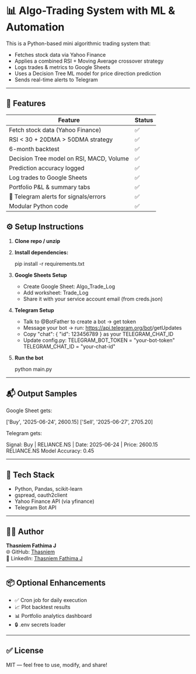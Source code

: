# 📊 Algo-Trading System with ML & Automation

This is a Python-based mini algorithmic trading system that:
- Fetches stock data via Yahoo Finance
- Applies a combined RSI + Moving Average crossover strategy
- Logs trades & metrics to Google Sheets
- Uses a Decision Tree ML model for price direction prediction
- Sends real-time alerts to Telegram

---

## 🚀 Features

| Feature                                | Status |
|----------------------------------------|--------|
| Fetch stock data (Yahoo Finance)       | ✅      |
| RSI < 30 + 20DMA > 50DMA strategy      | ✅      |
| 6-month backtest                       | ✅      |
| Decision Tree model on RSI, MACD, Volume | ✅   |
| Prediction accuracy logged             | ✅      |
| Log trades to Google Sheets            | ✅      |
| Portfolio P&L & summary tabs           | ✅      |
| 📢 Telegram alerts for signals/errors  | ✅      |
| Modular Python code                    | ✅      |


## ⚙️ Setup Instructions

1. **Clone repo / unzip**
   
2. **Install dependencies:**

   pip install -r requirements.txt

4. **Google Sheets Setup**

   - Create Google Sheet: Algo_Trade_Log
   - Add worksheet: Trade_Log
   - Share it with your service account email (from creds.json)
     
5. **Telegram Setup**
   - Talk to @BotFather to create a bot → get token
   - Message your bot → run:
     https://api.telegram.org/bot<your-bot-token>/getUpdates
   - Copy "chat": { "id": 123456789 } as your TELEGRAM_CHAT_ID
   - Update config.py:
     TELEGRAM_BOT_TOKEN = "your-bot-token"
     TELEGRAM_CHAT_ID = "your-chat-id"
     
6. **Run the bot**

   python main.py

---

## 📬 Output Samples

Google Sheet gets:

['Buy', '2025-06-24', 2600.15]
['Sell', '2025-06-27', 2705.20]

Telegram gets:

Signal: Buy | RELIANCE.NS | Date: 2025-06-24 | Price: 2600.15  
RELIANCE.NS Model Accuracy: 0.45

---

## 🧠 Tech Stack

- Python, Pandas, scikit-learn
- gspread, oauth2client
- Yahoo Finance API (via yfinance)
- Telegram Bot API

---

## 👩‍💻 Author

**Thasniem Fathima J**  
🌐 GitHub: [Thasniem](https://github.com/Thasniem)  
💼 LinkedIn: [Thasniem Fathima J](https://www.linkedin.com/in/thasniem-fathima-engineering-student)

---

## 📦 Optional Enhancements

- ✅ Cron job for daily execution
- 📈 Plot backtest results
- 📊 Portfolio analytics dashboard
- 🔒 .env secrets loader

---

## ✅ License

MIT — feel free to use, modify, and share!
